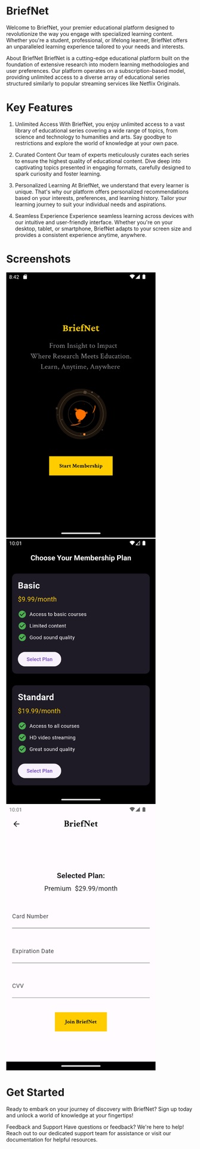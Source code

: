 # BriefNet
Welcome to BriefNet, your premier educational platform designed to revolutionize the way you engage with specialized learning content. Whether you're a student, professional, or lifelong learner, BriefNet offers an unparalleled learning experience tailored to your needs and interests.

About BriefNet
BriefNet is a cutting-edge educational platform built on the foundation of extensive research into modern learning methodologies and user preferences. Our platform operates on a subscription-based model, providing unlimited access to a diverse array of educational series structured similarly to popular streaming services like Netflix Originals.

# Key Features
1. Unlimited Access
With BriefNet, you enjoy unlimited access to a vast library of educational series covering a wide range of topics, from science and technology to humanities and arts. Say goodbye to restrictions and explore the world of knowledge at your own pace.

2. Curated Content
Our team of experts meticulously curates each series to ensure the highest quality of educational content. Dive deep into captivating topics presented in engaging formats, carefully designed to spark curiosity and foster learning.

3. Personalized Learning
At BriefNet, we understand that every learner is unique. That's why our platform offers personalized recommendations based on your interests, preferences, and learning history. Tailor your learning journey to suit your individual needs and aspirations.

4. Seamless Experience
Experience seamless learning across devices with our intuitive and user-friendly interface. Whether you're on your desktop, tablet, or smartphone, BriefNet adapts to your screen size and provides a consistent experience anytime, anywhere.

# Screenshots
<img src="assets/overview/s1.png" width="400">
<img src="assets/overview/s2.png" width="400">
<img src="assets/overview/s3.png" width="400">

# Get Started
Ready to embark on your journey of discovery with BriefNet? Sign up today and unlock a world of knowledge at your fingertips!

Feedback and Support
Have questions or feedback? We're here to help! Reach out to our dedicated support team for assistance or visit our documentation for helpful resources.